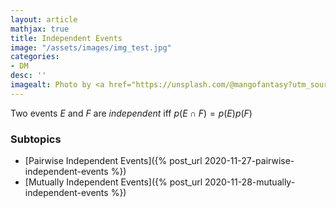 ```yaml
---
layout: article
mathjax: true
title: Independent Events
image: "/assets/images/img_test.jpg"
categories:
- DM
desc: '' 
imagealt: Photo by <a href="https://unsplash.com/@mangofantasy?utm_source=unsplash&utm_medium=referral&utm_content=creditCopyText">Tim Johnson</a> on <a href="https://unsplash.com/s/photos/logic?utm_source=unsplash&utm_medium=referral&utm_content=creditCopyText">Unsplash</a>
---
```


Two events $E$ and $F$ are *independent* iff $p(E \cap F) = p(E)p(F)$

### Subtopics
- [Pairwise Independent Events]({% post_url 2020-11-27-pairwise-independent-events %})
- [Mutually Independent Events]({% post_url 2020-11-28-mutually-independent-events %})